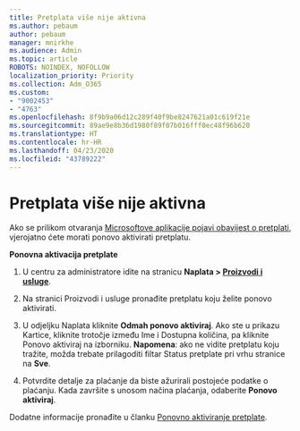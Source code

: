 ```yaml
---
title: Pretplata više nije aktivna
ms.author: pebaum
author: pebaum
manager: mnirkhe
ms.audience: Admin
ms.topic: article
ROBOTS: NOINDEX, NOFOLLOW
localization_priority: Priority
ms.collection: Adm_O365
ms.custom:
- "9002453"
- "4763"
ms.openlocfilehash: 8f9b9a06d12c289f40f9be8247621a01c619f21e
ms.sourcegitcommit: 89ae9e8b36d1980f89f07b016fff0ec48f96b620
ms.translationtype: HT
ms.contentlocale: hr-HR
ms.lasthandoff: 04/23/2020
ms.locfileid: "43789222"
---
```

# <a name="subscription-no-longer-active"></a>Pretplata više nije aktivna

Ako se prilikom otvaranja [Microsoftove aplikacije pojavi obavijest o pretplati](https://support.office.com/article/A-subscription-notice-appears-when-I-open-an-Office-365-application-4CABE32C-F594-4C0E-9191-3D3ADE10CCEB), vjerojatno ćete morati ponovo aktivirati pretplatu.

**Ponovna aktivacija pretplate**

1. U centru za administratore idite na stranicu **Naplata > [Proizvodi i usluge](https://go.microsoft.com/fwlink/p/?linkid=842054)**.

2. Na stranici Proizvodi i usluge pronađite pretplatu koju želite ponovo aktivirati.

3. U odjeljku Naplata kliknite **Odmah ponovo aktiviraj**.  Ako ste u prikazu Kartice, kliknite trotočje između Ime i Dostupna količina, pa kliknite Ponovo aktiviraj na izborniku. **Napomena**: ako ne vidite pretplatu koju tražite, možda trebate prilagoditi filtar Status pretplate pri vrhu stranice na **Sve**.

4. Potvrdite detalje za plaćanje da biste ažurirali postojeće podatke o plaćanju. Kada završite s unosom načina plaćanja, odaberite **Ponovo aktiviraj**.

Dodatne informacije pronađite u članku [Ponovno aktiviranje pretplate](https://docs.microsoft.com/office365/admin/subscriptions-and-billing/reactivate-your-subscription). 
